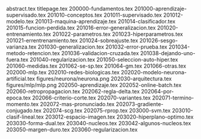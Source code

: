 abstract.tex
titlepage.tex
200000-fundamentos.tex
201000-aprendizaje-supervisado.tex
201010-conceptos.tex
201011-supervisado.tex
201012-modelo.tex
201013-maquina-aprendizaje.tex
201014-clasificador.tex
201015-funcion-perdida.tex
201016-error-generalizacion.tex
201020-entrenamiento.tex
201022-parametros.tex
201023-hiperparametros.tex
201021-errentrenamiento.tex
201024-sobreajuste.tex
201026-sesgo-varianza.tex
201030-generalizacion.tex
201032-error-prueba.tex
201034-metodo-retencion.tex
201036-validacion-cruzada.tex
201038-dejando-uno-fuera.tex
201040-regularizacion.tex
201050-seleccion-auto-hiper.tex
201060-medidas.tex
201062-se-sp.tex
201064-gm.tex
201066-otras.tex
202000-mlp.tex
202010-redes-biologicas.tex
202020-modelo-neurona-artificial.tex
figures/neurona/neurona.png
202030-arquitectura.tex
figures/mlp/mlp.png
202050-aprendizaje.tex
202052-online-batch.tex
202060-retropropagacion.tex
202062-regla-delta.tex
202064-por-epoca.tex
202066-criterio-corte.tex
202070-variantes.tex
202071-termino-momento.tex
202072-mas-pronunciado.tex
202073-gradiente-conjugado.tex
202074-scg.tex
202075-rprop.tex
203000-svm.tex
203010-clasif-lineal.tex
203012-espacio-imagen.tex
203020-hiperplano-optimo.tex
203030-forma-dual.tex
203040-nucleos.tex
203042-algunos-nucleos.tex
203050-margen-duro.tex
203060-regularizacion.tex
